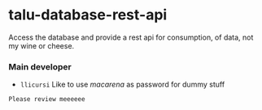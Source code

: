 # talu-database-rest-api
Access the database and provide a rest api for consumption, of data, not my wine or cheese.

### Main developer

  * `llicursi` Like to use *macarena* as password for dummy stuff
  
```
Please review meeeeee
``` 
 

